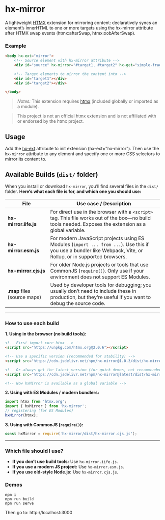 # hx-mirror

A lightweight [HTMX](https://htmx.org) extension for mirroring content: declaratively syncs an element’s innerHTML to one or more targets using the hx-mirror attribute after HTMX swap events (htmx:afterSwap, htmx:oobAfterSwap).

### Example

```html
<body hx-ext="mirror">
    <!-- Source element with hx-mirror attribute -->
    <div id="source" hx-mirror="#target1, #target2" hx-get="simple-fragment.html" hx-trigger="load"></div>

    <!-- Target elements to mirror the content into -->
    <div id="target1"></div>
    <div id="target2"></div>

</body>
```

> *Notes:*
> This extension requires [htmx](https://htmx.org) (included globally or imported as a module).

> This project is not an official htmx extension and is not affiliated with or endorsed by the htmx project.

## Usage
Add the [hx-ext](https://htmx.org/attributes/hx-ext/) attribute to init extension (hx-ext="hx-mirror"). Then use the `hx-mirror` attribute to any element and specify one or more CSS selectors to mirror its content to.

## **Available Builds (`dist/` folder)**

When you install or download `hx-mirror`, you’ll find several files in the `dist/` folder.
**Here’s what each file is for, and which one you should use:**

| File                         | Use case / Description                                                                                                                                          |
| ---------------------------- | --------------------------------------------------------------------------------------------------------------------------------------------------------------- |
| **hx-mirror.iife.js**        | For direct use in the browser with a `<script>` tag. This file works out of the box—no build tools needed. Exposes the extension as a global variable.          |
| **hx-mirror.esm.js**         | For modern JavaScript projects using ES Modules (`import ... from ...`). Use this if you use a bundler like Webpack, Vite, or Rollup, or in supported browsers. |
| **hx-mirror.cjs.js**         | For older Node.js projects or tools that use CommonJS (`require()`). Only use if your environment does not support ES Modules.                                  |
| **.map** files (source maps) | Used by developer tools for debugging; you usually don’t need to include these in production, but they’re useful if you want to debug the source code.          |

---

### **How to use each build**

**1. Using in the browser (no build tools):**

```html
<!-- First import core htmx -->
<script src="https://unpkg.com/htmx.org@2.0.6"></script>

<!-- Use a specific version (recommended for stability) -->
<script src="https://cdn.jsdelivr.net/npm/hx-mirror@1.0.3/dist/hx-mirror.iife.js"></script>

<!-- Or always get the latest version (for quick demos, not recommended for production) -->
<script src="https://cdn.jsdelivr.net/npm/hx-mirror@latest/dist/hx-mirror.iife.js"></script>

<!-- Now hxMirror is available as a global variable -->
```

**2. Using with ES Modules / modern bundlers:**

```js
import htmx from 'htmx.org';
import { hxMirror } from 'hx-mirror'; 
// registering (for ES Modules)
hxMirror(htmx);
```

**3. Using with CommonJS (`require()`):**

```js
const hxMirror = require('hx-mirror/dist/hx-mirror.cjs.js');
```

---

### **Which file should I use?**

* **If you don’t use build tools:** Use `hx-mirror.iife.js`.
* **If you use a modern JS project:** Use `hx-mirror.esm.js`.
* **If you use old-style Node.js:** Use `hx-mirror.cjs.js`.




### Demos

````
npm i
npm run build
npm run serve
````

Then go to:  http://localhost:3000 


